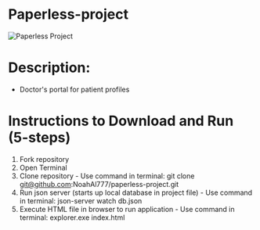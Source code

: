 # Paperless-project
![Paperless Project](https://user-images.githubusercontent.com/64996269/145150982-5711c89f-36cd-49c8-88f7-484320c865dd.PNG)

# Description:
  - Doctor's portal for patient profiles

# Instructions to Download and Run (5-steps)
  1. Fork repository
  2. Open Terminal
  3. Clone repository
    - Use command in terminal: git clone git@github.com:NoahAl777/paperless-project.git
  4. Run json server (starts up local database in project file)
    - Use command in terminal: json-server watch db.json
  5. Execute HTML file in browser to run application
    - Use command in terminal: explorer.exe index.html